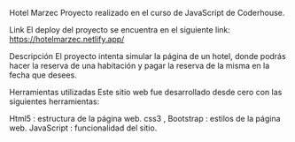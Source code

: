 Hotel Marzec
Proyecto realizado en el curso de JavaScript de Coderhouse.

Link
El deploy del proyecto se encuentra en el siguiente link:
https://hotelmarzec.netlify.app/

Descripción
El proyecto intenta simular la página de un hotel, donde podrás hacer la reserva de una habitación y pagar la reserva de la misma en la fecha que desees.

Herramientas utilizadas
Este sitio web fue desarrollado desde cero con las siguientes herramientas:

Html5 : estructura de la página web.
css3 , Bootstrap : estilos de la página web.
JavaScript : funcionalidad del sitio.
